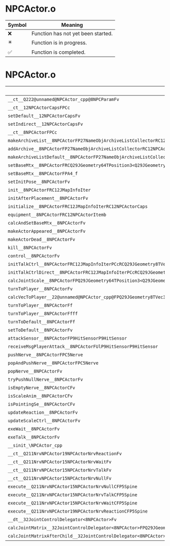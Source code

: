 # NPCActor.o
| Symbol | Meaning 
| ------------- | ------------- 
| :x: | Function has not yet been started. 
| :eight_pointed_black_star: | Function is in progress. 
| :white_check_mark: | Function is completed. 


# NPCActor.o
| Symbol | Decompiled? |
| ------------- | ------------- |
| `__ct__Q222@unnamed@NPCActor_cpp@8NPCParamFv` | :x: |
| `__ct__12NPCActorCapsFPCc` | :white_check_mark: |
| `setDefault__12NPCActorCapsFv` | :white_check_mark: |
| `setIndirect__12NPCActorCapsFv` | :white_check_mark: |
| `__ct__8NPCActorFPCc` | :x: |
| `makeArchiveList__8NPCActorFP27NameObjArchiveListCollectorRC12JMapInfoIter` | :white_check_mark: |
| `addArchive__8NPCActorFP27NameObjArchiveListCollectorRC12NPCActorItem` | :white_check_mark: |
| `makeArchiveListDefault__8NPCActorFP27NameObjArchiveListCollectorRC12JMapInfoIter` | :white_check_mark: |
| `setBaseMtx__8NPCActorFRCQ29JGeometry64TPosition3<Q29JGeometry38TMatrix34<Q29JGeometry13SMatrix34C<f>>>` | :x: |
| `setBaseMtx__8NPCActorFPA4_f` | :x: |
| `setInitPose__8NPCActorFv` | :white_check_mark: |
| `init__8NPCActorFRC12JMapInfoIter` | :white_check_mark: |
| `initAfterPlacement__8NPCActorFv` | :white_check_mark: |
| `initialize__8NPCActorFRC12JMapInfoIterRC12NPCActorCaps` | :x: |
| `equipment__8NPCActorFRC12NPCActorItemb` | :x: |
| `calcAndSetBaseMtx__8NPCActorFv` | :x: |
| `makeActorAppeared__8NPCActorFv` | :x: |
| `makeActorDead__8NPCActorFv` | :x: |
| `kill__8NPCActorFv` | :x: |
| `control__8NPCActorFv` | :x: |
| `initTalkCtrl__8NPCActorFRC12JMapInfoIterPCcRCQ29JGeometry8TVec3<f>PA4_f` | :x: |
| `initTalkCtrlDirect__8NPCActorFRC12JMapInfoIterPCcRCQ29JGeometry8TVec3<f>PA4_f` | :x: |
| `calcJointScale__8NPCActorFPQ29JGeometry64TPosition3<Q29JGeometry38TMatrix34<Q29JGeometry13SMatrix34C<f>>>RC19JointControllerInfo` | :x: |
| `turnToPlayer__8NPCActorFv` | :x: |
| `calcVecToPlayer__22@unnamed@NPCActor_cpp@FPQ29JGeometry8TVec3<f>PC9LiveActor` | :x: |
| `turnToPlayer__8NPCActorFf` | :x: |
| `turnToPlayer__8NPCActorFfff` | :x: |
| `turnToDefault__8NPCActorFf` | :x: |
| `setToDefault__8NPCActorFv` | :x: |
| `attackSensor__8NPCActorFP9HitSensorP9HitSensor` | :x: |
| `receiveMsgPlayerAttack__8NPCActorFUlP9HitSensorP9HitSensor` | :x: |
| `pushNerve__8NPCActorFPC5Nerve` | :x: |
| `popAndPushNerve__8NPCActorFPC5Nerve` | :x: |
| `popNerve__8NPCActorFv` | :x: |
| `tryPushNullNerve__8NPCActorFv` | :x: |
| `isEmptyNerve__8NPCActorCFv` | :x: |
| `isScaleAnim__8NPCActorCFv` | :x: |
| `isPointingSe__8NPCActorCFv` | :x: |
| `updateReaction__8NPCActorFv` | :x: |
| `updateScaleCtrl__8NPCActorFv` | :x: |
| `exeWait__8NPCActorFv` | :x: |
| `exeTalk__8NPCActorFv` | :x: |
| `__sinit_\NPCActor_cpp` | :x: |
| `__ct__Q211NrvNPCActor19NPCActorNrvReactionFv` | :x: |
| `__ct__Q211NrvNPCActor15NPCActorNrvWaitFv` | :x: |
| `__ct__Q211NrvNPCActor15NPCActorNrvTalkFv` | :x: |
| `__ct__Q211NrvNPCActor15NPCActorNrvNullFv` | :x: |
| `execute__Q211NrvNPCActor15NPCActorNrvNullCFP5Spine` | :x: |
| `execute__Q211NrvNPCActor15NPCActorNrvTalkCFP5Spine` | :x: |
| `execute__Q211NrvNPCActor15NPCActorNrvWaitCFP5Spine` | :x: |
| `execute__Q211NrvNPCActor19NPCActorNrvReactionCFP5Spine` | :x: |
| `__dt__32JointControlDelegator<8NPCActor>Fv` | :x: |
| `calcJointMatrix__32JointControlDelegator<8NPCActor>FPQ29JGeometry64TPosition3<Q29JGeometry38TMatrix34<Q29JGeometry13SMatrix34C<f>>>RC19JointControllerInfo` | :x: |
| `calcJointMatrixAfterChild__32JointControlDelegator<8NPCActor>FPQ29JGeometry64TPosition3<Q29JGeometry38TMatrix34<Q29JGeometry13SMatrix34C<f>>>RC19JointControllerInfo` | :x: |
